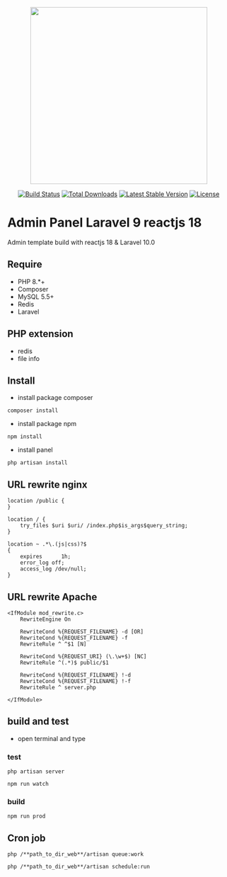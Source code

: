 <p align="center"><a href="https://laravel.com" target="_blank"><img src="https://raw.githubusercontent.com/laravel/art/master/logo-lockup/5%20SVG/2%20CMYK/1%20Full%20Color/laravel-logolockup-cmyk-red.svg" width="400"></a></p>

<p align="center">
<a href="https://travis-ci.org/laravel/framework"><img src="https://travis-ci.org/laravel/framework.svg" alt="Build Status"></a>
<a href="https://packagist.org/packages/laravel/framework"><img src="https://img.shields.io/packagist/dt/laravel/framework" alt="Total Downloads"></a>
<a href="https://packagist.org/packages/laravel/framework"><img src="https://img.shields.io/packagist/v/laravel/framework" alt="Latest Stable Version"></a>
<a href="https://packagist.org/packages/laravel/framework"><img src="https://img.shields.io/packagist/l/laravel/framework" alt="License"></a>
</p>

# Admin Panel Laravel 9 reactjs 18

Admin template build with reactjs 18 & Laravel 10.0

## Require

-   PHP 8.\*+
-   Composer
-   MySQL 5.5+
-   Redis
-   Laravel

## PHP extension

-   redis
-   file info

## Install

-   install package composer

```
composer install
```

-   install package npm

```
npm install
```

-   install panel

```
php artisan install
```

## URL rewrite nginx

```
location /public {
}

location / {
    try_files $uri $uri/ /index.php$is_args$query_string;
}

location ~ .*\.(js|css)?$
{
    expires      1h;
    error_log off;
    access_log /dev/null;
}
```

## URL rewrite Apache

```
<IfModule mod_rewrite.c>
    RewriteEngine On

    RewriteCond %{REQUEST_FILENAME} -d [OR]
    RewriteCond %{REQUEST_FILENAME} -f
    RewriteRule ^ ^$1 [N]

    RewriteCond %{REQUEST_URI} (\.\w+$) [NC]
    RewriteRule ^(.*)$ public/$1

    RewriteCond %{REQUEST_FILENAME} !-d
    RewriteCond %{REQUEST_FILENAME} !-f
    RewriteRule ^ server.php

</IfModule>
```

## build and test

-   open terminal and type

### test

```
php artisan server
```

```
npm run watch
```

### build

```
npm run prod
```

## Cron job

```
php /**path_to_dir_web**/artisan queue:work
```

```
php /**path_to_dir_web**/artisan schedule:run
```
